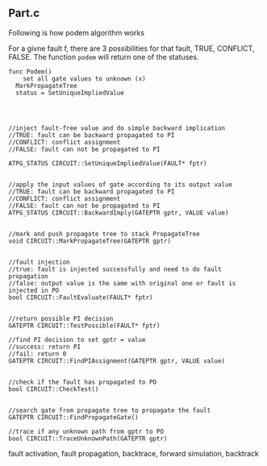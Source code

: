 

## Part.c



Following is how podem algorithm works



For a givne fault f, there are 3 possibilities for that fault, TRUE, CONFLICT, FALSE. The function `podem` will return one of the statuses.



```
func Podem()
	set all gate values to unknown (x)
  MarkPropagateTree
  status = SetUniqueImpliedValue
  
```





```

```



```

//inject fault-free value and do simple backward implication
//TRUE: fault can be backward propagated to PI
//CONFLICT: conflict assignment
//FALSE: fault can not be propagated to PI

ATPG_STATUS CIRCUIT::SetUniqueImpliedValue(FAULT* fptr)


//apply the input values of gate according to its output value
//TRUE: fault can be backward propagated to PI
//CONFLICT: conflict assignment
//FALSE: fault can not be propagated to PI
ATPG_STATUS CIRCUIT::BackwardImply(GATEPTR gptr, VALUE value)


//mark and push propagate tree to stack PropagateTree
void CIRCUIT::MarkPropagateTree(GATEPTR gptr)


//fault injection
//true: fault is injected successfully and need to do fault propagation
//false: output value is the same with original one or fault is injected in PO
bool CIRCUIT::FaultEvaluate(FAULT* fptr)


//return possible PI decision
GATEPTR CIRCUIT::TestPossible(FAULT* fptr)

//find PI decision to set gptr = value
//success: return PI
//fail: return 0
GATEPTR CIRCUIT::FindPIAssignment(GATEPTR gptr, VALUE value)


//check if the fault has propagated to PO
bool CIRCUIT::CheckTest()


//search gate from propagate tree to propagate the fault
GATEPTR CIRCUIT::FindPropagateGate()

//trace if any unknown path from gptr to PO
bool CIRCUIT::TraceUnknownPath(GATEPTR gptr)

```



fault activation, fault propagation, backtrace, forward simulation, backtrack